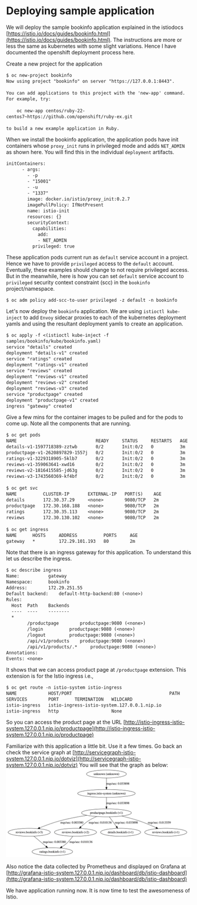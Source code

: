 # Deploying sample application

We will deploy the sample bookinfo application explained in the istiodocs [https://istio.io/docs/guides/bookinfo.html](https://istio.io/docs/guides/bookinfo.html). The instructions are more or less the same as kubernetes with some slight variations. Hence I have documented the openshift deployment process here.

Create a new project for the application

```
$ oc new-project bookinfo
Now using project "bookinfo" on server "https://127.0.0.1:8443".

You can add applications to this project with the 'new-app' command. For example, try:

    oc new-app centos/ruby-22-centos7~https://github.com/openshift/ruby-ex.git

to build a new example application in Ruby.
```

When we install the bookinfo application, the application pods have init containers whose `proxy_init` runs in privileged mode and adds `NET_ADMIN`
as shown here. You will find this in the individual `deployment` artifacts.

```
initContainers:
      - args:
        - -p
        - "15001"
        - -u
        - "1337"
        image: docker.io/istio/proxy_init:0.2.7
        imagePullPolicy: IfNotPresent
        name: istio-init
        resources: {}
        securityContext:
          capabilities:
            add:
            - NET_ADMIN
          privileged: true
```
These application pods current run as `default` service account in a project. Hence we have to provide `privileged` access to the `default` account. Eventually, these examples should change to not require privileged access. But in the meanwhile, here is how you can set `default` service account to `privileged` security context constraint (scc) in the `bookinfo` project/namespace.

```
$ oc adm policy add-scc-to-user privileged -z default -n bookinfo
```

Let's now deploy the `bookinfo` application. We are using `istioctl kube-inject` to add `Envoy` sidecar proxies to each of the kubernetes deployment yamls and using the resultant deployment yamls to create an application.

```
$ oc apply -f <(istioctl kube-inject -f samples/bookinfo/kube/bookinfo.yaml)
service "details" created
deployment "details-v1" created
service "ratings" created
deployment "ratings-v1" created
service "reviews" created
deployment "reviews-v1" created
deployment "reviews-v2" created
deployment "reviews-v3" created
service "productpage" created
deployment "productpage-v1" created
ingress "gateway" created
```

Give a few mins for the container images to be pulled and for the pods to come up. Note all the components that are running.

```
$ oc get pods
NAME                              READY     STATUS     RESTARTS   AGE
details-v1-1597718389-zztwb       0/2       Init:0/2   0          3m
productpage-v1-2620897829-1557j   0/2       Init:0/2   0          3m
ratings-v1-3229318905-5klb7       0/2       Init:0/2   0          3m
reviews-v1-359063641-xwd16        0/2       Init:0/2   0          3m
reviews-v2-1816415585-jd63g       0/2       Init:0/2   0          3m
reviews-v3-1743560369-kf4bf       0/2       Init:0/2   0          3m

$ oc get svc
NAME          CLUSTER-IP       EXTERNAL-IP   PORT(S)    AGE
details       172.30.37.29     <none>        9080/TCP   2m
productpage   172.30.168.188   <none>        9080/TCP   2m
ratings       172.30.35.113    <none>        9080/TCP   2m
reviews       172.30.130.102   <none>        9080/TCP   2m

$ oc get ingress
NAME      HOSTS     ADDRESS          PORTS     AGE
gateway   *         172.29.101.193   80        2m
```

Note that there is an ingress gateway for this application. To understand this let us describe the ingress.

```
$ oc describe ingress
Name:			gateway
Namespace:		bookinfo
Address:		172.29.251.55
Default backend:	default-http-backend:80 (<none>)
Rules:
  Host	Path	Backends
  ----	----	--------
  *	
    	/productpage 		productpage:9080 (<none>)
    	/login 			productpage:9080 (<none>)
    	/logout 		productpage:9080 (<none>)
    	/api/v1/products 	productpage:9080 (<none>)
    	/api/v1/products/.* 	productpage:9080 (<none>)
Annotations:
Events:	<none>

```

It shows that we can access product page at `/productpage` extension. This extension is for the Istio ingress i.e.,

```
$ oc get route -n istio-system istio-ingress
NAME            HOST/PORT                                     PATH      SERVICES        PORT      TERMINATION   WILDCARD
istio-ingress   istio-ingress-istio-system.127.0.0.1.nip.io             istio-ingress   http                    None
```

So you can access the product page at the URL [http://istio-ingress-istio-system.127.0.0.1.nip.io/productpage](http://istio-ingress-istio-system.127.0.0.1.nip.io/productpage)

Familiarize with this application a little bit. Use it a few times. Go back an check the service graph at [http://servicegraph-istio-system.127.0.0.1.nip.io/dotviz](http://servicegraph-istio-system.127.0.0.1.nip.io/dotviz)
You will see that the graph as below:
![servicegraph](./images/servicegraph.jpeg)

Also notice the data collected by Prometheus and displayed on Grafana at [http://grafana-istio-system.127.0.0.1.nip.io/dashboard/db/istio-dashboard](http://grafana-istio-system.127.0.0.1.nip.io/dashboard/db/istio-dashboard)

We have application running now. It is now time to test the awesomeness of Istio.




